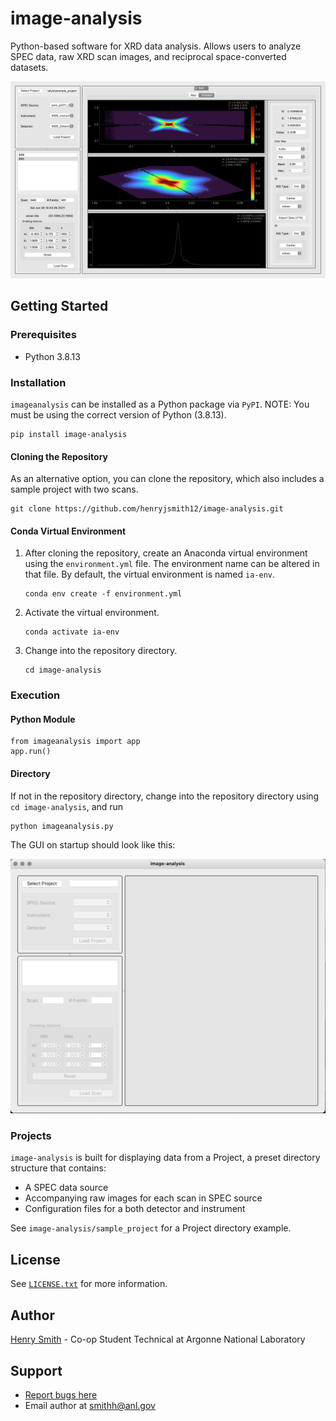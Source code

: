 # image-analysis
Python-based software for XRD data analysis. Allows users to analyze SPEC data, raw XRD scan images, and reciprocal space-converted datasets.

![image-analysis v0.1.3 GUI](https://github.com/henryjsmith12/image-analysis/blob/main/screenshots/readme_gui.png?raw=true)

## Getting Started

### Prerequisites

 - Python 3.8.13

### Installation

`imageanalysis` can be installed as a Python package via `PyPI`. NOTE: You must be using the correct version of Python (3.8.13).

```
pip install image-analysis
```

#### Cloning the Repository

As an alternative option, you can clone the repository, which also includes a sample project with two scans.

```
git clone https://github.com/henryjsmith12/image-analysis.git
```

#### Conda Virtual Environment

1. After cloning the repository, create an Anaconda virtual environment using the `environment.yml` file. The environment name can be altered in that file. By default, the virtual environment is named `ia-env`.

   ```
   conda env create -f environment.yml
   ```

2. Activate the virtual environment.

   ```
   conda activate ia-env
   ```

3. Change into the repository directory.

    ```
    cd image-analysis
    ```

### Execution

#### Python Module

```
from imageanalysis import app
app.run()
```

#### Directory

If not in the repository directory, change into the repository directory using `cd image-analysis`, and run

```
python imageanalysis.py
```

The GUI on startup should look like this:

![Empty image-analysis GUI](https://github.com/henryjsmith12/image-analysis/blob/main/screenshots/readme_empty_gui.png?raw=true)

### Projects

`image-analysis` is built for displaying data from a Project, a preset directory structure that contains:
- A SPEC data source
- Accompanying raw images for each scan in SPEC source
- Configuration files for a both detector and instrument

See `image-analysis/sample_project` for a Project directory example.

## License
See [`LICENSE.txt`](https://github.com/henryjsmith12/image-analysis/blob/main/LICENSE) for more information.

## Author
[Henry Smith](https://www.linkedin.com/in/henry-smith-5956a0189/) - Co-op Student Technical at Argonne National Laboratory

## Support
* [Report bugs here](https://github.com/henryjsmith12/image-analysis/issues)
* Email author at [smithh@anl.gov](smithh@anl.gov)